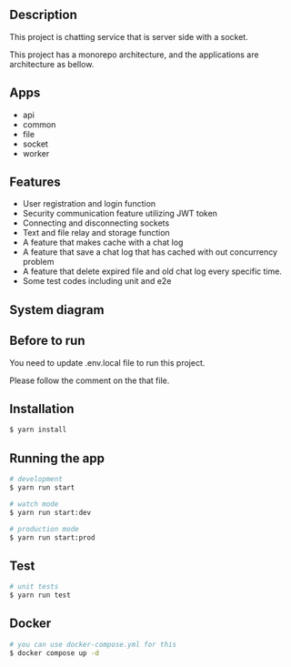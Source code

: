 ## Description

This project is chatting service that is server side with a socket.

This project has a monorepo architecture, and the applications are architecture as bellow.

## Apps

- api 
- common
- file
- socket
- worker

## Features

- User registration and login function
- Security communication feature utilizing JWT token
- Connecting and disconnecting sockets
- Text and file relay and storage function
- A feature that makes cache with a chat log
- A feature that save a chat log that has cached with out concurrency problem
- A feature that delete expired file and old chat log every specific time.
- Some test codes including unit and e2e

## System diagram

## Before to run

You need to update .env.local file to run this project.

Please follow the comment on the that file.

## Installation

```bash
$ yarn install
```

## Running the app

```bash
# development
$ yarn run start

# watch mode
$ yarn run start:dev

# production mode
$ yarn run start:prod
```

## Test

```bash
# unit tests
$ yarn run test
```

## Docker
```bash
# you can use docker-compose.yml for this
$ docker compose up -d
```